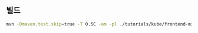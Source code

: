 ## 빌드
```bash
mvn -Dmaven.test.skip=true -T 0.5C -am -pl ./tutorials/kube/frontend-mini-app clean install -Pdev
```
